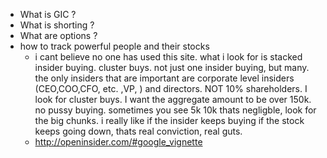 - What is GIC ?
- What is shorting ?
- What are options ?
- how to track powerful people and their stocks
  - i cant believe no one has used this site. what i look for is stacked insider buying. cluster buys. not just one insider buying, but many. the only insiders that are important are corporate level insiders (CEO,COO,CFO, etc. ,VP, ) and directors. NOT 10% shareholders. I look for cluster buys. I want the aggregate amount to be over 150k. no pussy buying. sometimes you see 5k 10k thats negligble, look for the big chunks. i really like if the insider keeps buying if the stock keeps going down, thats real conviction, real guts.
  - http://openinsider.com/#google_vignette
